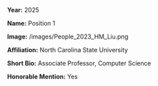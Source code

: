 **Year:** 2025

**Name:** Position 1

**Image:** /images/People_2023_HM_Liu.png

**Affiliation:** North Carolina State University

**Short Bio:** Associate Professor, Computer Science

**Honorable Mention:** Yes
